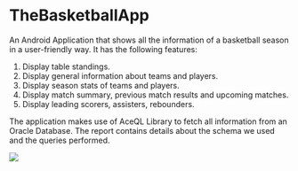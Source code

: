 # TheBasketballApp

An Android Application that shows all the information of a basketball season in a user-friendly way. It has the following features:

1) Display table standings.
2) Display general information about teams and players.
3) Display season stats of teams and players.
4) Display match summary, previous match results and upcoming matches.
5) Display leading scorers, assisters, rebounders.

The application makes use of AceQL Library to fetch all information from an Oracle Database.
The report contains details about the schema we used and the queries performed.

![](https://media.giphy.com/media/W9blW41OgS36M/giphy.gif)
